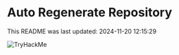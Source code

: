 # Auto Regenerate Repository

This README was last updated: 2024-11-20 12:15:29

 ![TryHackMe](https://tryhackme.com/badge/533634)